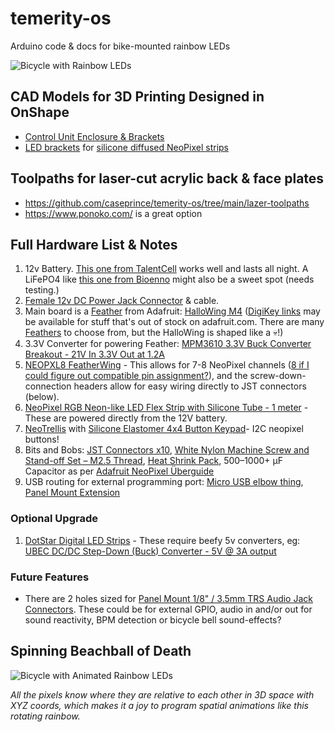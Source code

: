 # temerity-os

Arduino code &amp; docs for bike-mounted rainbow LEDs

![Bicycle with Rainbow LEDs](https://github.com/caseprince/temerity-os/blob/main/images/20230708_224618.jpg?raw=true)

## CAD Models for 3D Printing Designed in OnShape

- [Control Unit Enclosure & Brackets](https://cad.onshape.com/documents/c0d84c6ffa9bdc5b4e96d84a/w/ab7fa442840c19dcdb86b606/e/6a70e81d8de3d289a5feaf4a?renderMode=0&uiState=6282715ed8c5dc67710ff45d)
- [LED brackets](https://cad.onshape.com/documents/a2c029861f4f6949a2b490da/w/bb1c7454e5ed916324910a7b/e/fb98fe964bbb7c3be6a0288d?renderMode=0&uiState=6282724977f99b45e28dc207) for [silicone diffused NeoPixel strips](https://www.adafruit.com/product/3869)

## Toolpaths for laser-cut acrylic back & face plates

- https://github.com/caseprince/temerity-os/tree/main/lazer-toolpaths
- https://www.ponoko.com/ is a great option

## Full Hardware List & Notes

1. 12v Battery. [This one from TalentCell](https://talentcell.com/lithium-ion-battery/12v/pb120b1.html) works well and lasts all night. A LiFePO4 like [this one from Bioenno](https://powerwerx.com/bioenno-blf-1212a-12v-12ah-lithium-iron-pvc) might also be a sweet spot (needs testing.)
2. [Female 12v DC Power Jack Connector](https://www.amazon.com/Ksmile%C2%AE-Female-2-1x5-5mm-Adapter-Connector/dp/B015OCV5Y8/) & cable.
3. Main board is a [Feather](https://learn.adafruit.com/adafruit-feather/overview) from Adafruit: [HalloWing M4](https://www.adafruit.com/product/4300) ([DigiKey links](https://www.digikey.com/en/products/category/evaluation-boards/2041?s=N4IgjCBcoLQBxVAYygMwIYBsDOBTANCAPZQDa4ArAEwIC6AvvYVWSACwDMADFyA0A) may be available for stuff that's out of stock on adafruit.com. There are many [Feathers](https://learn.adafruit.com/adafruit-feather/overview) to choose from, but the HalloWing is shaped like a 💀!)
4. 3.3V Converter for powering Feather: [MPM3610 3.3V Buck Converter Breakout - 21V In 3.3V Out at 1.2A](https://www.adafruit.com/product/4683)
5. [NEOPXL8 FeatherWing](https://www.adafruit.com/product/3249) - This allows for 7-8 NeoPixel channels ([8 if I could figure out compatible pin assignment?](https://forums.adafruit.com/viewtopic.php?p=964067#p964067)), and the screw-down-connection headers allow for easy wiring directly to JST connectors (below).
6. [NeoPixel RGB Neon-like LED Flex Strip with Silicone Tube - 1 meter](https://www.adafruit.com/product/3869) - These are powered directly from the 12V battery.
7. [NeoTrellis](https://learn.adafruit.com/adafruit-neotrellis) with [Silicone Elastomer 4x4 Button Keypad](https://www.adafruit.com/product/1611)- I2C neopixel buttons!
8. Bits and Bobs: [JST Connectors x10](https://www.adafruit.com/product/1663), [White Nylon Machine Screw and Stand-off Set – M2.5 Thread](https://www.adafruit.com/product/3658), [Heat Shrink Pack](https://www.adafruit.com/product/344), 500–1000+ µF Capacitor as per [Adafruit NeoPixel Überguide](https://learn.adafruit.com/adafruit-neopixel-uberguide/best-practices)
9. USB routing for external programming port: [Micro USB elbow thing](https://www.aliexpress.us/item/3256803950842339.html), [Panel Mount Extension](https://www.adafruit.com/product/3258)

### Optional Upgrade

1. [DotStar Digital LED Strips](https://www.adafruit.com/product/2328) - These require beefy 5v converters, eg: [UBEC DC/DC Step-Down (Buck) Converter - 5V @ 3A output](https://www.adafruit.com/product/1385)

### Future Features

- There are 2 holes sized for [Panel Mount 1/8" / 3.5mm TRS Audio Jack Connectors](https://www.adafruit.com/product/3692). These could be for external GPIO, audio in and/or out for sound reactivity, BPM detection or bicycle bell sound-effects?


## Spinning Beachball of Death

![Bicycle with Animated Rainbow LEDs](https://github.com/caseprince/temerity-os/blob/main/images/temerity-loop.gif?raw=true)

*All the pixels know where they are relative to each other in 3D space with XYZ coords, which makes it a joy to program spatial animations like this rotating rainbow.*
